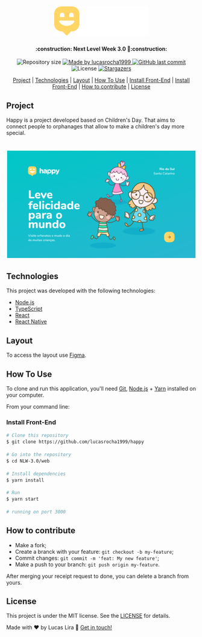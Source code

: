 <h1 align="center">
    <img alt="NextLevelWeek" title="#NextLevelWeek" src=".github/logo.svg" width="250px" />
</h1>

<h4 align="center"> 
	:construction: Next Level Week 3.0 🚀:construction:
</h4>
<p align="center">	
  <img alt="Repository size" src="https://img.shields.io/github/repo-size/lucasrocha1999/happy">
	
  <a href="https://www.linkedin.com/in/lucas-lira-dev/">
    <img alt="Made by lucasrocha1999" src="https://img.shields.io/badge/made%20by-lucasrocha1999-%2304D361">
  </a>
  
  <a href="https://github.com/lucasrocha1999/happy/commits/master">
    <img alt="GitHub last commit" src="https://img.shields.io/github/last-commit/lucasrocha1999/happy">
  </a>

  <img alt="License" src="https://img.shields.io/badge/license-MIT-brightgreen">
   <a href="https://github.com/lucasrocha1999/happy/stargazers">
    <img alt="Stargazers" src="https://img.shields.io/github/stars/lucasrocha1999/happy?style=social">
  </a>
</p>
<!-- <p align="center">
<a href="https://insomnia.rest/run/?label=NLW%201.0%20-%20Ecoleta&uri=https%3A%2F%2Fraw.githubusercontent.com%2FDanielObara%2FNLW-1.0%2Fmaster%2Fbackend%2FInsomnia.json" target="_blank"><img src="https://insomnia.rest/images/run.svg" alt="Run in Insomnia"></a>
</p> -->

<center>

[Project](#project) | [Technologies](#technologies) | [Layout](#layout) | [How To Use](#how-to-use) | [Install Front-End](#install-front-end) | [Install Front-End](#install-front-end) | [How to contribute](#how-to-contribute) | [License](#License)

</center>

## Project

Happy is a project developed based on Children's Day. 
That aims to connect people to orphanages that allow to make a children's day more special.

<h1 align="center">
    <img alt="Example" title="Example" src=".github/Home.svg" width="500px" />
</h1>


## Technologies

This project was developed with the following technologies:

- [Node.js][nodejs]
- [TypeScript][typescript]
- [React][reactjs]
- [React Native][rn]

## Layout

To access the layout use [Figma](https://www.figma.com/file/mDEbnoojksG4w8sOxmudh3/Happy-Web/duplicate).

## How To Use

To clone and run this application, you'll need [Git](https://git-scm.com), [Node.js][nodejs] + [Yarn][yarn] installed on your computer.

From your command line:

<!-- ### Install API 

:construction: ...Under construction.. :construction: -->

<!-- ```bash
# Clone this repository
$ git clone https://github.com/lucasrocha1999/happy

# Go into the repository
$ cd NLW-3.0/backend

# Install dependencies
$ yarn install

# Run Migrates
$ yarn knex:migrate

# Run Seeds
$ yarn knex:seed

# Start server
$ yarn dev

# running on port 3333
``` -->

### Install Front-End

```bash
# Clone this repository
$ git clone https://github.com/lucasrocha1999/happy

# Go into the repository
$ cd NLW-3.0/web

# Install dependencies
$ yarn install

# Run
$ yarn start

# running on port 3000
```

<!-- ### Install Mobile -->

<!-- ```bash
# Clone this repository
$ git clone https://github.com/lucasrocha1999/happy

# Go into the repository
$ cd NLW-1.0/mobile

# Install dependencies
$ yarn install

# Run
$ yarn start

# Expo will open, just scan the qrcode on terminal or expo page

# If some problem with fonts, execute:
$ expo install expo-font @expo-google-fonts/ubuntu @expo-google-fonts/roboto

``` -->

## How to contribute

-  Make a fork;
-  Create a branck with your feature: `git checkout -b my-feature`;
-  Commit changes: `git commit -m 'feat: My new feature'`;
-  Make a push to your branch: `git push origin my-feature`.

After merging your receipt request to done, you can delete a branch from yours.

## License

This project is under the MIT license. See the [LICENSE](https://github.com/lucasrocha1999/happy/blob/master/LICENSE) for details.

Made with ♥ by Lucas Lira :wave: [Get in touch!](https://www.linkedin.com/in/lucas-lira-dev/)

[nodejs]: https://nodejs.org/
[typescript]: https://www.typescriptlang.org/
[expo]: https://expo.io/
[reactjs]: https://reactjs.org
[rn]: https://facebook.github.io/react-native/
[yarn]: https://yarnpkg.com/
